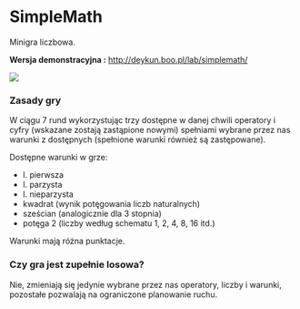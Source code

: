 # SimpleMath

Minigra liczbowa.

**Wersja demonstracyjna :** http://deykun.boo.pl/lab/simplemath/

![](http://deykun.boo.pl/lab/simplemath/ilustracja.gif)

### Zasady gry
W ciągu 7 rund wykorzystując trzy dostępne w danej chwili operatory i cyfry (wskazane zostają zastąpione nowymi) spełniami wybrane przez nas warunki z dostępnych (spełnione warunki również są zastępowane).

Dostępne warunki w grze:
- l. pierwsza
- l. parzysta
- l. nieparzysta
- kwadrat (wynik potęgowania liczb naturalnych)
- sześcian (analogicznie dla 3 stopnia)
- potęga 2 (liczby według schematu 1, 2, 4, 8, 16 itd.)

Warunki mają różna punktacje.

### Czy gra jest zupełnie losowa?
Nie, zmieniają się jedynie wybrane przez nas operatory, liczby i warunki, pozostałe pozwalają na ograniczone planowanie ruchu.
